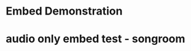 # Embed Demonstration

<script src="//play.viostream.com/embed/nhedxondzsd9z1"></script>

# audio only embed test - songroom
<script src="//play.viostream.com/embed/w9i3zgb6d7rb9?f=ao"></script>
